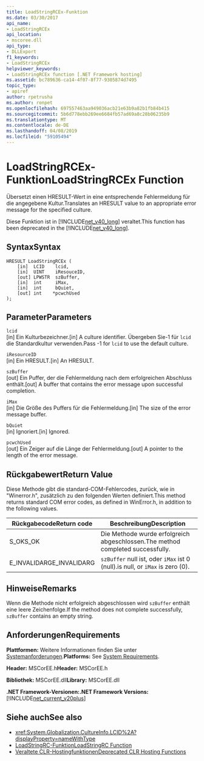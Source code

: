 ```yaml
---
title: LoadStringRCEx-Funktion
ms.date: 03/30/2017
api_name:
- LoadStringRCEx
api_location:
- mscoree.dll
api_type:
- DLLExport
f1_keywords:
- LoadStringRCEx
helpviewer_keywords:
- LoadStringRCEx function [.NET Framework hosting]
ms.assetid: bc789636-ca14-4f07-8f77-9305874d7495
topic_type:
- apiref
author: rpetrusha
ms.author: ronpet
ms.openlocfilehash: 697557463aa949036acb21e63b9a82b1fb84b415
ms.sourcegitcommit: 5b6d778ebb269ee6684fb57ad69a8c28b06235b9
ms.translationtype: MT
ms.contentlocale: de-DE
ms.lasthandoff: 04/08/2019
ms.locfileid: "59105494"
---
```

# <a name="loadstringrcex-function"></a><span data-ttu-id="749a0-102">LoadStringRCEx-Funktion</span><span class="sxs-lookup"><span data-stu-id="749a0-102">LoadStringRCEx Function</span></span>
<span data-ttu-id="749a0-103">Übersetzt einen HRESULT-Wert in eine entsprechende Fehlermeldung für die angegebene Kultur.</span><span class="sxs-lookup"><span data-stu-id="749a0-103">Translates an HRESULT value to an appropriate error message for the specified culture.</span></span>  
  
 <span data-ttu-id="749a0-104">Diese Funktion ist in [!INCLUDE[net_v40_long](../../../../includes/net-v40-long-md.md)] veraltet.</span><span class="sxs-lookup"><span data-stu-id="749a0-104">This function has been deprecated in the [!INCLUDE[net_v40_long](../../../../includes/net-v40-long-md.md)].</span></span>  
  
## <a name="syntax"></a><span data-ttu-id="749a0-105">Syntax</span><span class="sxs-lookup"><span data-stu-id="749a0-105">Syntax</span></span>  
  
```  
HRESULT LoadStringRCEx (  
    [in]  LCID    lcid,   
    [in]  UINT    iResouceID,   
    [out] LPWSTR  szBuffer,   
    [in]  int     iMax,   
    [in]  int     bQuiet,   
    [out] int    *pcwchUsed  
);  
```  
  
## <a name="parameters"></a><span data-ttu-id="749a0-106">Parameter</span><span class="sxs-lookup"><span data-stu-id="749a0-106">Parameters</span></span>  
 `lcid`  
 <span data-ttu-id="749a0-107">[in] Ein Kulturbezeichner.</span><span class="sxs-lookup"><span data-stu-id="749a0-107">[in] A culture identifier.</span></span> <span data-ttu-id="749a0-108">Übergeben Sie-1 für `lcid` die Standardkultur verwenden.</span><span class="sxs-lookup"><span data-stu-id="749a0-108">Pass -1 for `lcid` to use the default culture.</span></span>  
  
 `iResourceID`  
 <span data-ttu-id="749a0-109">[in] Ein HRESULT.</span><span class="sxs-lookup"><span data-stu-id="749a0-109">[in] An HRESULT.</span></span>  
  
 `szBuffer`  
 <span data-ttu-id="749a0-110">[out] Ein Puffer, der die Fehlermeldung nach dem erfolgreichen Abschluss enthält.</span><span class="sxs-lookup"><span data-stu-id="749a0-110">[out] A buffer that contains the error message upon successful completion.</span></span>  
  
 `iMax`  
 <span data-ttu-id="749a0-111">[in] Die Größe des Puffers für die Fehlermeldung.</span><span class="sxs-lookup"><span data-stu-id="749a0-111">[in] The size of the error message buffer.</span></span>  
  
 `bQuiet`  
 <span data-ttu-id="749a0-112">[in] Ignoriert.</span><span class="sxs-lookup"><span data-stu-id="749a0-112">[in] Ignored.</span></span>  
  
 `pcwchUsed`  
 <span data-ttu-id="749a0-113">[out] Ein Zeiger auf die Länge der Fehlermeldung.</span><span class="sxs-lookup"><span data-stu-id="749a0-113">[out] A pointer to the length of the error message.</span></span>  
  
## <a name="return-value"></a><span data-ttu-id="749a0-114">Rückgabewert</span><span class="sxs-lookup"><span data-stu-id="749a0-114">Return Value</span></span>  
 <span data-ttu-id="749a0-115">Diese Methode gibt die standard-COM-Fehlercodes, zurück, wie in "Winerror.h", zusätzlich zu den folgenden Werten definiert.</span><span class="sxs-lookup"><span data-stu-id="749a0-115">This method returns standard COM error codes, as defined in WinError.h, in addition to the following values.</span></span>  
  
|<span data-ttu-id="749a0-116">Rückgabecode</span><span class="sxs-lookup"><span data-stu-id="749a0-116">Return code</span></span>|<span data-ttu-id="749a0-117">Beschreibung</span><span class="sxs-lookup"><span data-stu-id="749a0-117">Description</span></span>|  
|-----------------|-----------------|  
|<span data-ttu-id="749a0-118">S_OK</span><span class="sxs-lookup"><span data-stu-id="749a0-118">S_OK</span></span>|<span data-ttu-id="749a0-119">Die Methode wurde erfolgreich abgeschlossen.</span><span class="sxs-lookup"><span data-stu-id="749a0-119">The method completed successfully.</span></span>|  
|<span data-ttu-id="749a0-120">E_INVALIDARG</span><span class="sxs-lookup"><span data-stu-id="749a0-120">E_INVALIDARG</span></span>|`szBuffer` <span data-ttu-id="749a0-121">null ist, oder `iMax` ist 0 (null).</span><span class="sxs-lookup"><span data-stu-id="749a0-121">is null, or `iMax` is zero (0).</span></span>|  
  
## <a name="remarks"></a><span data-ttu-id="749a0-122">Hinweise</span><span class="sxs-lookup"><span data-stu-id="749a0-122">Remarks</span></span>  
 <span data-ttu-id="749a0-123">Wenn die Methode nicht erfolgreich abgeschlossen wird `szBuffer` enthält eine leere Zeichenfolge.</span><span class="sxs-lookup"><span data-stu-id="749a0-123">If the method does not complete successfully, `szBuffer` contains an empty string.</span></span>  
  
## <a name="requirements"></a><span data-ttu-id="749a0-124">Anforderungen</span><span class="sxs-lookup"><span data-stu-id="749a0-124">Requirements</span></span>  
 <span data-ttu-id="749a0-125">**Plattformen:** Weitere Informationen finden Sie unter [Systemanforderungen](../../../../docs/framework/get-started/system-requirements.md).</span><span class="sxs-lookup"><span data-stu-id="749a0-125">**Platforms:** See [System Requirements](../../../../docs/framework/get-started/system-requirements.md).</span></span>  
  
 <span data-ttu-id="749a0-126">**Header:** MSCorEE.h</span><span class="sxs-lookup"><span data-stu-id="749a0-126">**Header:** MSCorEE.h</span></span>  
  
 <span data-ttu-id="749a0-127">**Bibliothek:** MSCorEE.dll</span><span class="sxs-lookup"><span data-stu-id="749a0-127">**Library:** MSCorEE.dll</span></span>  
  
 **<span data-ttu-id="749a0-128">.NET Framework-Versionen:</span><span class="sxs-lookup"><span data-stu-id="749a0-128">.NET Framework Versions:</span></span>** [!INCLUDE[net_current_v20plus](../../../../includes/net-current-v20plus-md.md)]  
  
## <a name="see-also"></a><span data-ttu-id="749a0-129">Siehe auch</span><span class="sxs-lookup"><span data-stu-id="749a0-129">See also</span></span>

- <xref:System.Globalization.CultureInfo.LCID%2A?displayProperty=nameWithType>
- [<span data-ttu-id="749a0-130">LoadStringRC-Funktion</span><span class="sxs-lookup"><span data-stu-id="749a0-130">LoadStringRC Function</span></span>](../../../../docs/framework/unmanaged-api/hosting/loadstringrc-function.md)
- [<span data-ttu-id="749a0-131">Veraltete CLR-Hostingfunktionen</span><span class="sxs-lookup"><span data-stu-id="749a0-131">Deprecated CLR Hosting Functions</span></span>](../../../../docs/framework/unmanaged-api/hosting/deprecated-clr-hosting-functions.md)
